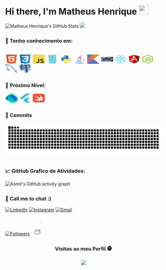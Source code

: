 # Hi there, I'm Matheus Henrique <img src="https://raw.githubusercontent.com/iampavangandhi/iampavangandhi/master/gifs/Hi.gif" width="30px" height="30px">

![Matheus Henrique's GitHub Stats](https://github-readme-stats.vercel.app/api?username=MatheusHenrique129&hide=issues&show_icons=true&include_all_commits=true&bg_color=90,29ABE2,4F00BC&title_color=fff&text_color=fff&icon_color=00FFFF&border_color=00FFFF&&border_radius=15&count_private=true)
<img height="170em" src="https://github-readme-stats.vercel.app/api/top-langs/?username=MatheusHenrique129&bg_color=90,29ABE2,4F00BC&title_color=fff&text_color=fff&icon_color=00FFFF&border_color=00FFFF&&border_radius=20&count_private=true"/>
##

### 👾 Tenho conhecimento em:

<div style="display: inline_block"><br> 
  
  <img align="center" alt="Matheus-HTML" height="30" width="40" src="https://raw.githubusercontent.com/devicons/devicon/master/icons/html5/html5-original.svg">
  
  <img align="center" alt="Matheus-CSS" height="30" width="40" src="https://raw.githubusercontent.com/devicons/devicon/master/icons/css3/css3-original.svg">
  
  <img align="center" alt="Matheus-Js" height="30" width="40" src="https://raw.githubusercontent.com/devicons/devicon/master/icons/javascript/javascript-original.svg">
  
  <img align="center" alt="Matheus-Go" height="30" width="40" src="https://raw.githubusercontent.com/devicons/devicon/master/icons/go/go-original.svg">
  
  <img align="center" alt="Matheus-Python" height="30" width="40" src="https://raw.githubusercontent.com/devicons/devicon/master/icons/python/python-original.svg">
  
  <img align="center" alt="Matheus-Java" height="30" width="40" src="https://raw.githubusercontent.com/devicons/devicon/master/icons/java/java-original.svg">
  
  <img align="center" alt="Matheus-Kotlin" height="30" width="40" src="https://raw.githubusercontent.com/devicons/devicon/master/icons/kotlin/kotlin-original.svg">
  
  <img align="center" alt="Matheus-PHP" height="30" width="40" src="https://raw.githubusercontent.com/devicons/devicon/master/icons/php/php-original.svg">
  
  <img align="center" alt="Matheus-React" height="30" width="40" src="https://raw.githubusercontent.com/devicons/devicon/master/icons/react/react-original.svg">
  
  <img align="center" alt="Matheus-Angular" height="30" width="40" src="https://raw.githubusercontent.com/devicons/devicon/master/icons/angularjs/angularjs-original.svg">
  
  <img align="center" alt="Matheus-NODE" height="30" width="40" src="https://raw.githubusercontent.com/devicons/devicon/master/icons/nodejs/nodejs-original.svg">
  
  <img align="center" alt="Matheus-MySQL" height="30" width="40" src="https://raw.githubusercontent.com/devicons/devicon/master/icons/mysql/mysql-original.svg">
  
  <img align="center" alt="Matheus-PostgreSQL" height="30" width="40" src="https://raw.githubusercontent.com/devicons/devicon/master/icons/postgresql/postgresql-plain.svg">
  
##
  
### 🚀 Próximo Nivel:
    
  <img align="center" alt="Matheus-PHP" height="30" width="40" src="https://raw.githubusercontent.com/devicons/devicon/master/icons/dart/dart-original.svg">
  
  <img align="center" alt="Matheus-Js" height="30" width="40" src="https://raw.githubusercontent.com/devicons/devicon/master/icons/flutter/flutter-plain.svg">
  
  <img align="center" alt="Matheus-Js" height="30" width="40" src="https://raw.githubusercontent.com/devicons/devicon/master/icons/swift/swift-original.svg">

##

### 🐍 Commits

<div>  
  
  ![Snake animation](https://github.com/MatheusHenrique129/MatheusHenrique129/blob/output/github-contribution-grid-snake.svg) 
</div>
  
##
  
### 📈 GitHub Grafico de Atividades:
![Asmit's GitHub activity graph](https://activity-graph.herokuapp.com/graph?username=MatheusHenrique129&hide_border=true&theme=redical)

##

### 💬 Call me to chat :)

[![LinkedIn](https://img.shields.io/badge/-LinkedIn-%230077B5?style=for-the-badge&logo=linkedin&logoColor=white)](https://www.linkedin.com/in/matheushenrique-ofc/)
[![Instagram](https://img.shields.io/badge/-Instagram-8B008B?style=for-the-badge&logo=instagram&logoColor=white)](https://www.instagram.com/math_henrique.ofc/)
[![Gmail](https://img.shields.io/badge/-Gmail-%23333?style=for-the-badge&logo=gmail&logoColor=white)](mailto:matheustennant@gmail.com)

[![Followers](https://img.shields.io/github/followers/matheushenrique129.svg?style=social&label=Follow)](https://github.com/MatheusHenrique129)
<img src="./assets/cat.gif" width="60" height="60" />
##

### <p align="center">Visitas ao meu Perfil :detective: <br><br><img alingn="center" src="https://profile-counter.glitch.me/MatheusHenrique129/count.svg" /></p>
